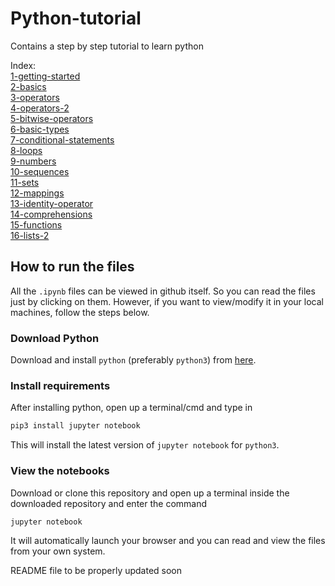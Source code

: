 # Python-tutorial
Contains a step by step tutorial to learn python


Index:  
[1-getting-started](1-getting-started.ipynb)  
[2-basics](2-basics.ipynb)  
[3-operators](3-operators.ipynb)  
[4-operators-2](4-operators-2.ipynb)  
[5-bitwise-operators](5-bitwise-operators.ipynb)  
[6-basic-types](6-basic-types.ipynb)  
[7-conditional-statements](7-conditional-statements.ipynb)  
[8-loops](8-loops.ipynb)  
[9-numbers](9-numbers.ipynb)  
[10-sequences](10-sequences.ipynb)  
[11-sets](11-sets.ipynb)  
[12-mappings](12-mappings.ipynb)  
[13-identity-operator](13-identity-operator.ipynb)  
[14-comprehensions](14-comprehensions.ipynb)  
[15-functions](15-functions.ipynb)  
[16-lists-2](16-lists-2.ipynb)  



## How to run the files
All the `.ipynb` files can be viewed in github itself. So you can read the files just by clicking on them.
However, if you want to view/modify it in your local machines, follow the steps below.

### Download Python
Download and install `python` (preferably `python3`) from [here](python.org).  

### Install requirements
After installing python, open up a terminal/cmd and type in
```cmd
pip3 install jupyter notebook
```
This will install the latest version of `jupyter notebook` for `python3`.

### View the notebooks
Download or clone this repository and open up a terminal inside the downloaded repository and enter the command
```cmd
jupyter notebook
```
It will automatically launch your browser and you can read and view the files from your own system.


README file to be properly updated soon
